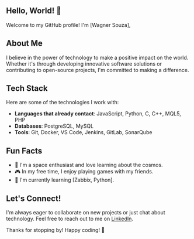 <!--
**wagnerssw/wagnerssw** is a ✨ _special_ ✨ repository because its `README.md` (this file) appears on your GitHub profile.

Here are some ideas to get you started:

- 🔭 I’m currently working on ...
- 🌱 I’m currently learning ...
- 👯 I’m looking to collaborate on ...
- 🤔 I’m looking for help with ...
- 💬 Ask me about ...
- 📫 How to reach me: ...
- 😄 Pronouns: ...
- ⚡ Fun fact: ...

a passionate software developer with a love for crafting elegant code and building meaningful projects.

## Current Projects

### 1. Project Name
Description: Brief overview of the project and its purpose.

### 2. Project Name
Description: Brief overview of the project and its purpose.

### 3. Project Name
Description: Brief overview of the project and its purpose.


- **Frameworks & Libraries**: React.js, Node.js, Django
-->
## Hello, World! 👋

Welcome to my GitHub profile! I'm [Wagner Souza], 

## About Me

I believe in the power of technology to make a positive impact on the world. Whether it's through developing innovative software solutions or contributing to open-source projects, I'm committed to making a difference.


## Tech Stack

Here are some of the technologies I work with:

- **Languages that already contact**: JavaScript, Python, C, C++, MQL5, PHP
- **Databases**: PostgreSQL, MySQL
- **Tools**: Git, Docker, VS Code, Jenkins, GitLab, SonarQube

## Fun Facts

- 🚀 I'm a space enthusiast and love learning about the cosmos.
- 🎮 In my free time, I enjoy playing games with my friends.
- 🌱 I'm currently learning [Zabbix, Python].

## Let's Connect!

I'm always eager to collaborate on new projects or just chat about technology. Feel free to reach out to me on [LinkedIn](https://www.linkedin.com/in/wagnerssw).

Thanks for stopping by! Happy coding! 🌟


